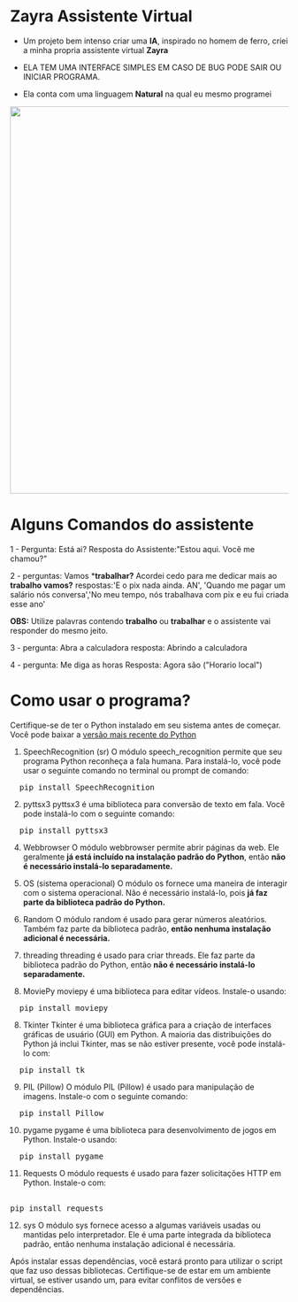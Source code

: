 # Zayra Assistente Virtual

- Um projeto bem intenso criar uma **IA**, inspirado no homem de ferro, criei a minha propria assistente virtual **Zayra**

- ELA TEM UMA INTERFACE SIMPLES EM CASO DE BUG PODE SAIR OU INICIAR PROGRAMA.
- Ela conta com uma linguagem **Natural** na qual eu mesmo programei
<img width="700" src="https://blogger.googleusercontent.com/img/b/R29vZ2xl/AVvXsEiE4YW-XLsH-cZfvYhIS3TbDfgYwIjddwHf4qObyWE2C2qalfTNdHyTZLJqOBlVE9rEqSHkJZx_Npum2pT6QnJUdsQhx1XS6bDJ44K_cvecXFPpeEAcOaXx-WMsW3QiklCQ_nZ9FV5GUpYeUS8SGPt-O5HPoxqOEqX8AyZEflhiPgnfno9flLWD3lIG2Ylh/s1920/zayra.png" />


# Alguns Comandos do assistente

1 - Pergunta: Está ai?
  Resposta do Assistente:"Estou aqui. Você me chamou?"
  
2 - perguntas: Vamos ***trabalhar?** Acordei cedo para me dedicar mais ao **trabalho vamos?**
  respostas:'E o pix nada ainda. AN',  'Quando me pagar um salário nós conversa','No meu tempo, nós trabalhava com pix e eu fui criada esse ano'
  
  **OBS:** Utilize palavras contendo **trabalho** ou **trabalhar** e o assistente vai responder do mesmo jeito.

3 - pergunta: Abra a calculadora
  resposta: Abrindo a calculadora

4 - pergunta: Me diga as horas
  Resposta: Agora são ("Horario local")

# Como usar o programa?

Certifique-se de ter o Python instalado em seu sistema antes de começar. Você pode baixar a [versão mais recente do Python](https://www.python.org/downloads/)

1. SpeechRecognition (sr)
O módulo speech_recognition permite que seu programa Python reconheça a fala humana. Para instalá-lo, você pode usar o seguinte comando no terminal ou prompt de comando:


<pre>
  pip install SpeechRecognition
</pre>

2. pyttsx3
pyttsx3 é uma biblioteca para conversão de texto em fala. Você pode instalá-lo com o seguinte comando:
<pre>
  pip install pyttsx3
</pre>
4. Webbrowser
O módulo webbrowser permite abrir páginas da web. Ele geralmente **já está incluído na instalação padrão do Python**, então **não é necessário instalá-lo separadamente.**

5. OS (sistema operacional)
O módulo os fornece uma maneira de interagir com o sistema operacional. Não é necessário instalá-lo, pois **já faz parte da biblioteca padrão do Python.**

6. Random
O módulo random é usado para gerar números aleatórios. Também faz parte da biblioteca padrão, **então nenhuma instalação adicional é necessária.**

7. threading
threading é usado para criar threads. Ele faz parte da biblioteca padrão do Python, então **não é necessário instalá-lo separadamente.**

8. MoviePy
moviepy é uma biblioteca para editar vídeos. Instale-o usando:
<pre>
  pip install moviepy
</pre>

8. Tkinter
Tkinter é uma biblioteca gráfica para a criação de interfaces gráficas de usuário (GUI) em Python. A maioria das distribuições do Python já inclui Tkinter, mas se não estiver presente, você pode instalá-lo com:

<pre>
  pip install tk
</pre>

9. PIL (Pillow)
O módulo PIL (Pillow) é usado para manipulação de imagens. Instale-o com o seguinte comando:
<pre>
  pip install Pillow
</pre>
10. pygame
pygame é uma biblioteca para desenvolvimento de jogos em Python. Instale-o usando:

<pre>
  pip install pygame
</pre>


11. Requests
O módulo requests é usado para fazer solicitações HTTP em Python. Instale-o com:
<pre>
  
pip install requests
</pre>

12. sys
O módulo sys fornece acesso a algumas variáveis usadas ou mantidas pelo interpretador. Ele é uma parte integrada da biblioteca padrão, então nenhuma instalação adicional é necessária.

Após instalar essas dependências, você estará pronto para utilizar o script que faz uso dessas bibliotecas.
Certifique-se de estar em um ambiente virtual, se estiver usando um, para evitar conflitos de versões e dependências.





